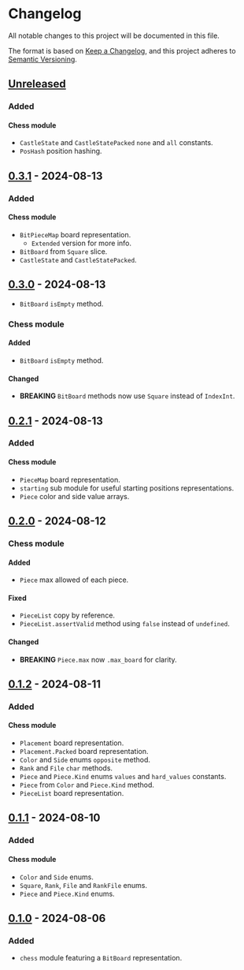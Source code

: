 # Changelog

All notable changes to this project will be documented in this file.

The format is based on [Keep a Changelog](https://keepachangelog.com/en/1.0.0/),
and this project adheres to [Semantic Versioning](https://semver.org/spec/v2.0.0.html).

## [Unreleased]

### Added

#### Chess module

- `CastleState` and `CastleStatePacked` `none` and `all` constants.
- `PosHash` position hashing.

## [0.3.1] - 2024-08-13

### Added

#### Chess module

- `BitPieceMap` board representation.
  - `Extended` version for more info.
- `BitBoard` from `Square` slice.
- `CastleState` and `CastleStatePacked`.

## [0.3.0] - 2024-08-13

- `BitBoard` `isEmpty` method.

### Chess module

#### Added

- `BitBoard` `isEmpty` method.

#### Changed

- **BREAKING** `BitBoard` methods now use `Square` instead of `IndexInt`.

## [0.2.1] - 2024-08-13

### Added

#### Chess module

- `PieceMap` board representation.
- `starting` sub module for useful starting positions representations.
- `Piece` color and side value arrays.

## [0.2.0] - 2024-08-12

### Chess module

#### Added

- `Piece` max allowed of each piece.

#### Fixed

- `PieceList` copy by reference.
- `PieceList.assertValid` method using `false` instead of `undefined`.

#### Changed

- **BREAKING** `Piece.max` now `.max_board` for clarity.

## [0.1.2] - 2024-08-11

### Added

#### Chess module

- `Placement` board representation.
- `Placement.Packed` board representation.
- `Color` and `Side` enums `opposite` method.
- `Rank` and `File` `char` methods.
- `Piece` and `Piece.Kind` enums `values` and `hard_values` constants.
- `Piece` from `Color` and `Piece.Kind` method.
- `PieceList` board representation.

## [0.1.1] - 2024-08-10

### Added

#### Chess module

- `Color` and `Side` enums.
- `Square`, `Rank`, `File` and `RankFile` enums.
- `Piece` and `Piece.Kind` enums.

## [0.1.0] - 2024-08-06

### Added

- `chess` module featuring a `BitBoard` representation.

[Unreleased]: https://github.com/sonro/zaplum/compare/v0.3.1...HEAD
[0.3.1]: https://github.com/sonro/zaplum/releases/tag/v0.3.1
[0.3.0]: https://github.com/sonro/zaplum/releases/tag/v0.3.0
[0.2.1]: https://github.com/sonro/zaplum/releases/tag/v0.2.1
[0.2.0]: https://github.com/sonro/zaplum/releases/tag/v0.2.0
[0.1.2]: https://github.com/sonro/zaplum/releases/tag/v0.1.2
[0.1.1]: https://github.com/sonro/zaplum/releases/tag/v0.1.1
[0.1.0]: https://github.com/sonro/zaplum/releases/tag/v0.1.0

